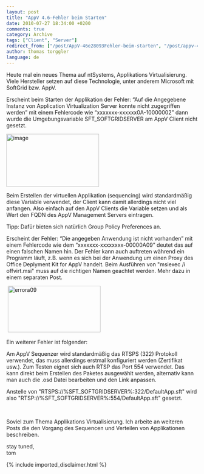```yaml
---
layout: post
title: "AppV 4.6–Fehler beim Starten"
date: 2010-07-27 18:34:00 +0200
comments: true
category: Archive
tags: ["Client", "Server"]
redirect_from: ["/post/AppV-46e28093Fehler-beim-starten", "/post/appv-46e28093fehler-beim-starten"]
author: thomas torggler
language: de
---
```

<!-- more -->
<p>Heute mal ein neues Thema auf ntSystems, Applikations Virtualisierung. Viele Hersteller setzen auf diese Technologie, unter anderem Microsoft mit SoftGrid bzw. AppV.</p>
<p>Erscheint beim Starten der Applikation der Fehler: &ldquo;Auf die Angegebene Instanz von Application Virtualization Server konnte nicht zugegriffen werden&rdquo; mit einem Fehlercode wie &ldquo;xxxxxxx-xxxxxx0A-10000002&rdquo; dann wurde die Umgebungsvariable SFT_SOFTGRIDSERVER am AppV Client nicht gesetzt.</p>
<p><a href="/assets/archive/image_200.png"><img class="wlDisabledImage" style="border-right-width: 0px; margin: 0px 10px 0px 0px; display: inline; border-top-width: 0px; border-bottom-width: 0px; border-left-width: 0px" title="image" src="/assets/archive/image_thumb_198.png" border="0" alt="image" width="244" height="139" /></a></p>
<p>Beim Erstellen der virtuellen Applikation (sequencing) wird standardm&auml;&szlig;ig diese Variable verwendet, der Client kann damit allerdings nicht viel anfangen. Also einfach auf den AppV Clients die Variable setzen und als Wert den FQDN des AppV Management Servers eintragen.</p>
<p>Tipp: Daf&uuml;r bieten sich nat&uuml;rlich Group Policy Preferences an.</p>
<p>Erscheint der Fehler: &ldquo;Die angegeben Anwendung ist nicht vorhanden&rdquo; mit einem Fehlercode wie dem &ldquo;xxxxxxx-xxxxxxxx-00000A09&rdquo; deutet das auf einen falschen Namen hin. Der Fehler kann auch auftreten w&auml;hrend ein Programm l&auml;uft, z.B. wenn es sich bei der Anwendung um einen Proxy des Office Deplyment Kit for AppV handelt. Beim Ausf&uuml;hren von "msiexec /i offvirt.msi" muss auf die richtigen Namen geachtet werden. Mehr dazu in einem separaten Post.</p>
<p>&nbsp;<a href="/assets/archive/errora09.png"><img class="wlDisabledImage" style="border-bottom: 0px; border-left: 0px; margin: 0px 10px 0px 0px; display: inline; border-top: 0px; border-right: 0px" title="errora09" src="/assets/archive/errora09_thumb.png" border="0" alt="errora09" width="244" height="122" /></a></p>
<p>Ein weiterer Fehler ist folgender:</p>
<p>Am AppV Sequenzer wird standardm&auml;&szlig;ig das RTSPS (322) Protokoll verwendet, das muss allerdings erstmal konfiguriert werden (Zertifikat usw.). Zum Testen eignet sich auch RTSP das Port 554 verwendet. Das kann direkt beim Erstellen des Paketes ausgew&auml;hlt werden, alternativ kann man auch die .osd Datei bearbeiten und den Link anpassen.</p>
<p>Anstelle von "RTSPS://%SFT_SOFTGRIDSERVER%:322/DefaultApp.sft" wird also "RTSP://%SFT_SOFTGRIDSERVER%:554/DefaultApp.sft" gesetzt.</p>
<p>&nbsp;</p>
<p>Soviel zum Thema Applikations Virtualisierung. Ich arbeite an weiteren Posts die den Vorgang des Sequencen und Verteilen von Applikationen beschreiben.</p>
<p>stay tuned, <br />tom</p>
{% include imported_disclaimer.html %}
